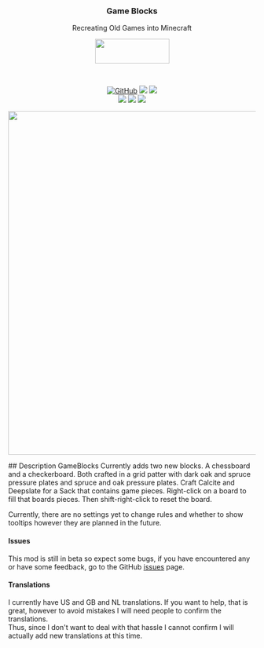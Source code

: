 
<h3 align="center">Game Blocks</h3>
<p align="center">Recreating Old Games into Minecraft</p>
<p align="center">
  <a title="Fabric API" href="https://github.com/FabricMC/fabric">
    <img src="https://i.imgur.com/Ol1Tcf8.png" width="151" height="50">
  </a>
</p>
<br>
<p align="center">
      <a href="https://www.gnu.org/licenses/lgpl-3.0.en.html"><img alt="GitHub" src="https://img.shields.io/github/license/legoatoom/GameBlocks?style=for-the-badge"></a>
        <a href="https://github.com/legoatoom/GameBlocks/releases"><img src="https://img.shields.io/github/v/release/legoatoom/GameBlocks?style=for-the-badge&include_prereleases"></a>
        <a href="https://github.com/legoatoom/GameBlocks/issues"><img src="https://img.shields.io/github/issues-raw/legoatoom/GameBlocks?style=for-the-badge"></a>
        <br>
        <a href="https://www.curseforge.com/minecraft/mc-mods/gameblocks"><img src="https://img.shields.io/badge/dynamic/json?color=orange&label=Fabric%20Downloads&query=downloadCount&style=for-the-badge&logo=CurseForge&url=https%3A%2F%2Faddons-ecs.forgesvc.net%2Fapi%2Fv2%2Faddon%2F571170"></a>
        <a href="https://modrinth.com/mod/gameblocks"><img src="https://img.shields.io/modrinth/dt/gameblocks?color=00AF5C&label=downloads&logo=modrinth&style=for-the-badge"></a>
        <a href="https://github.com/legoatoom/GameBlocks"><img src="https://img.shields.io/github/downloads/legoatoom/GameBlocks/total?logo=GitHub&style=for-the-badge"></a>
</p>

<p align="center"><img src="https://raw.githubusercontent.com/legoatoom/GameBlocks/master/images/descriptionImage.png" height="700"></p>
## Description
GameBlocks Currently adds two new blocks. A chessboard and a checkerboard. Both crafted in a grid patter with dark oak and spruce pressure plates and spruce and oak pressure plates.
Craft Calcite and Deepslate for a Sack that contains game pieces. Right-click on a board to fill that boards pieces.
Then shift-right-click to reset the board.

Currently, there are no settings yet to change rules and whether to show tooltips however they are planned in the future.

#### Issues
This mod is still in beta so expect some bugs, if you have encountered any or have some feedback, go to the GitHub [issues](https://github.com/legoatoom/GameBlocks/issues) page.

#### Translations
I currently have US and GB and NL translations. 
If you want to help, that is great, however to avoid mistakes I will need people to confirm the translations.\
Thus, since I don't want to deal with that hassle I cannot confirm I will actually add new translations at this time.


